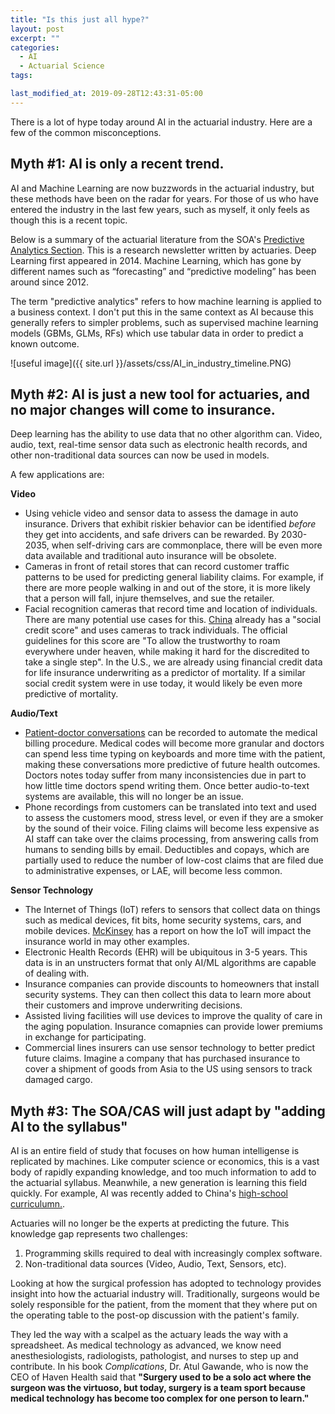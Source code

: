 ```yaml
---
title: "Is this just all hype?"
layout: post
excerpt: ""
categories:
  - AI
  - Actuarial Science
tags:

last_modified_at: 2019-09-28T12:43:31-05:00
---
```


There is a lot of hype today around AI in the actuarial industry.  Here are a few of the common misconceptions.

## Myth #1: AI is only a recent trend.

AI and Machine Learning are now buzzwords in the actuarial industry, but these methods have been on the radar for years.  For those of us who have entered the industry in the last few years, such as myself, it only feels as though this is a recent topic. 

Below is a summary of the actuarial literature from the SOA's [Predictive Analytics Section](https://www.soa.org/sections/pred-analytics-futurism/pred-analytics-futurism-landing/).  This is a research newsletter written by actuaries.  Deep Learning first appeared in 2014.  Machine Learning, which has gone by different names such as “forecasting” and “predictive modeling” has been around since 2012.

The term "predictive analytics" refers to how machine learning is applied to a business context.  I don't put this in the same context as AI because this generally refers to simpler problems, such as supervised machine learning models (GBMs, GLMs, RFs) which use tabular data in order to predict a known outcome.

![useful image]({{ site.url }}/assets/css/AI_in_industry_timeline.PNG)


## Myth #2: AI is just a new tool for actuaries, and no major changes will come to insurance.

Deep learning has the ability to use data that no other algorithm can.  Video, audio, text, real-time sensor data such as electronic health records, and other non-traditional data sources can now be used in models.  

A few applications are:

**Video**
- Using vehicle video and sensor data to assess the damage in auto insurance.  Drivers that exhibit riskier behavior can be identified *before* they get into accidents, and safe drivers can be rewarded.  By 2030-2035, when self-driving cars are commonplace, there will be even more data available and traditional auto insurance will be obsolete.
- Cameras in front of retail stores that can record customer traffic patterns to be used for predicting general liability claims.  For example, if there are more people walking in and out of the store, it is more likely that a person will fall, injure themselves, and sue the retailer.
- Facial recognition cameras that record time and location of individuals.  There are many potential use cases for this.  [China](https://time.com/collection/davos-2019/5502592/china-social-credit-score/) already has a "social credit score" and uses cameras to track individuals.  The official guidelines for this score are "To allow the trustworthy to roam everywhere under heaven, while making it hard for the discredited to take a single step".  In the U.S., we are already using financial credit data for life insurance underwriting as a predictor of mortality.  If a similar social credit system were in use today, it would likely be even more predictive of mortality.

**Audio/Text**
- [Patient-doctor conversations](https://bdtechtalks.com/2019/08/27/deep-medicine-ai-doctor-patient-relationship/) can be recorded to automate the medical billing procedure.  Medical codes will become more granular and doctors can spend less time typing on keyboards and more time with the patient, making these conversations more predictive of future health outcomes.  Doctors notes today suffer from many inconsistencies due in part to how little time doctors spend writing them.  Once better audio-to-text systems are available, this will no longer be an issue.
- Phone recordings from customers can be translated into text and used to assess the customers mood, stress level, or even if they are a smoker by the sound of their voice.  Filing claims will become less expensive as AI staff can take over the claims processing, from answering calls from humans to sending bills by email.  Deductibles and copays, which are partially used to reduce the number of low-cost claims that are filed due to administrative expenses, or LAE, will become less common.

**Sensor Technology**
- The Internet of Things (IoT) refers to sensors that collect data on things such as medical devices, fit bits, home security systems, cars, and mobile devices.  [McKinsey](https://www.mckinsey.com/industries/financial-services/our-insights/digital-ecosystems-for-insurers-opportunities-through-the-internet-of-things) has a report on how the IoT will impact the insurance world in may other examples.
- Electronic Health Records (EHR) will be ubiquitous in 3-5 years.  This data is in an unstructers format that only AI/ML algorithms are capable of dealing with.
- Insurance companies can provide discounts to homeowners that install security systems.  They can then collect this data to learn more about their customers and improve underwriting decisions.
- Assisted living facilities will use devices to improve the quality of care in the aging population.  Insurance comapnies can provide lower premiums in exchange for participating.  
- Commercial lines insurers can use sensor technology to better predict future claims.  Imagine a company that has purchased insurance to cover a shipment of goods from Asia to the US using sensors to track damaged cargo.

## Myth #3: The SOA/CAS will just adapt by "adding AI to the syllabus"

AI is an entire field of study that focuses on how human intelligense is replicated by machines.  Like computer science or economics, this is a vast body of rapidly expanding knowledge, and too much information to add to the actuarial syllabus.  Meanwhile, a new generation is learning this field quickly.  For example, AI was recently added to China's [high-school curriculumn.](https://www.abacusnews.com/digital-life/china-brings-ai-high-school-curriculum/article/2144442).  

Actuaries will no longer be the experts at predicting the future.  This knowledge gap represents two challenges:

1. Programming skills required to deal with increasingly complex software.  
2. Non-traditional data sources (Video, Audio, Text, Sensors, etc).

Looking at how the surgical profession has adopted to technology provides insight into how the actuarial industry will.  Traditionally, surgeons would be solely responsible for the patient, from the moment that they where put on the operating table to the post-op discussion with the patient's family.  

They led the way with a scalpel as the actuary leads the way with a spreadsheet.  As medical technology as advanced, we know need anesthesiologists, radiologists, pathologist, and nurses to step up and contribute.  In his book *Complications*, Dr. Atul Gawande, who is now the CEO of Haven Health said that **"Surgery used to be a solo act where the surgeon was the virtuoso, but today, surgery is a team sport because medical technology has become too complex for one person to learn."**

